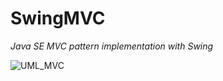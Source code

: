 SwingMVC
========

*Java SE MVC pattern implementation with Swing*



![UML_MVC](http://accu.org/content/images/journals/ol88/grenyer/figure2.png?raw=true)
